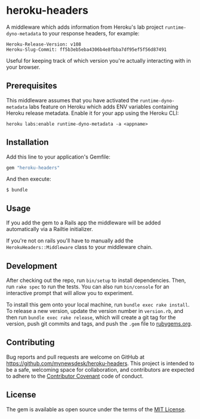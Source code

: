 # heroku-headers

A middleware which adds information from Heroku's lab project
`runtime-dyno-metadata` to your response headers, for example:

```
Heroku-Release-Version: v108
Heroku-Slug-Commit: ff5b3eb5eba4306b4e8fbba7df95ef5f56d87491
```

Useful for keeping track of which version you're actually interacting
with in your browser.

## Prerequisites

This middleware assumes that you have activated the `runtime-dyno-metadata`
labs feature on Heroku which adds ENV variables containing Heroku
release metadata. Enable it for your app using the Heroku CLI:

```
heroku labs:enable runtime-dyno-metadata -a <appname>
```

## Installation

Add this line to your application's Gemfile:

```ruby
gem "heroku-headers"
```

And then execute:

    $ bundle

## Usage

If you add the gem to a Rails app the middleware will be added automatically
via a Railtie initializer.

If you're not on rails you'll have to manually add the `HerokuHeaders::Middleware`
class to your middleware chain.

## Development

After checking out the repo, run `bin/setup` to install dependencies. Then, run `rake spec` to run the tests. You can also run `bin/console` for an interactive prompt that will allow you to experiment.

To install this gem onto your local machine, run `bundle exec rake install`. To release a new version, update the version number in `version.rb`, and then run `bundle exec rake release`, which will create a git tag for the version, push git commits and tags, and push the `.gem` file to [rubygems.org](https://rubygems.org).

## Contributing

Bug reports and pull requests are welcome on GitHub at https://github.com/mynewsdesk/heroku-headers. This project is intended to be a safe, welcoming space for collaboration, and contributors are expected to adhere to the [Contributor Covenant](http://contributor-covenant.org) code of conduct.

## License

The gem is available as open source under the terms of the [MIT License](http://opensource.org/licenses/MIT).
